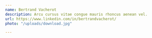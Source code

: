 ```yaml
---
name: Bertrand Vacherot
description: Arcu cursus vitae congue mauris rhoncus aenean vel.
url: https://www.linkedin.com/in/bertrandvacherot/
photo: "/uploads/download.jpg"

---
```

